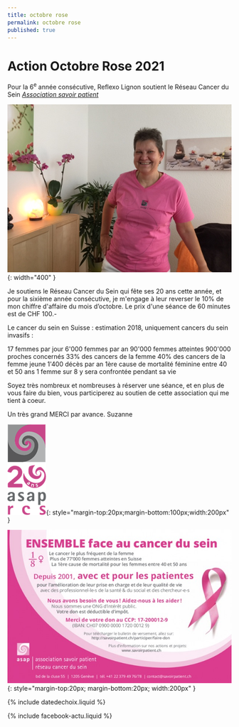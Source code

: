 ```yaml
---
title: octobre rose
permalink: octobre rose
published: true
---
```


# Action Octobre Rose 2021

Pour la 6<sup>e</sup> année consécutive, Reflexo Lignon soutient le Réseau Cancer du Sein [*Association savoir patient*](http://www.savoirpatient.ch)

![](./images/portrait-asap.jpg){: width="400" }

Je soutiens le Réseau Cancer du Sein qui fête ses 20 ans cette année, et pour la sixième année consécutive, je m'engage à leur reverser le 10% de mon chiffre d'affaire du mois d’octobre.
Le prix d'une séance de 60 minutes est de CHF 100.-

Le cancer du sein en Suisse : estimation 2018, uniquement cancers du sein invasifs :

17 femmes par jour
6'000 femmes par an
90'000 femmes atteintes
900'000 proches concernés
33% des cancers de la femme
40% des cancers de la femme jeune
1'400 décès par an 
1ère cause de mortalité féminine entre 40 et 50 ans
1 femme sur 8 y sera confrontée pendant sa vie

Soyez très nombreux et nombreuses à réserver une séance, et en plus de vous faire du bien, vous participerez au soutien de cette association qui me tient à coeur.

Un très grand MERCI par avance.
Suzanne

![RCS-ASAP](./images/RCS-ASAP.png){: style="margin-top:20px;margin-bottom:100px;width:200px" }


![](./images/ImageASAP.jpg){: style="margin-top:20px; margin-bottom:20px; width:200px" }

{% include datedechoix.liquid %}

{% include facebook-actu.liquid %}
